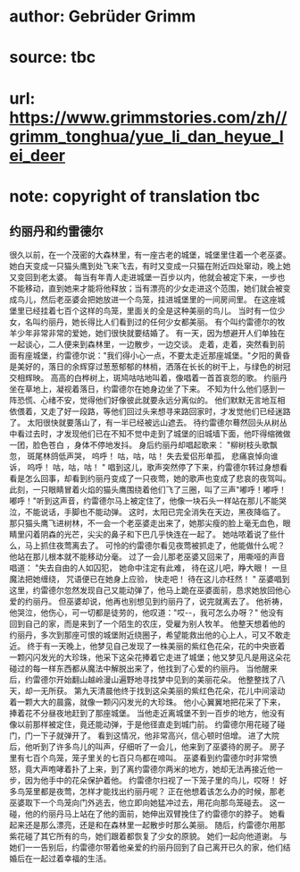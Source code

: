 # author: Gebrüder Grimm
# source: tbc
# url: https://www.grimmstories.com/zh//grimm_tonghua/yue_li_dan_heyue_lei_deer
# note: copyright of translation tbc

## 约丽丹和约雷德尔 

很久以前，在一个茂密的大森林里，有一座古老的城堡，城堡里住着一个老巫婆。
她白天变成一只猫头鹰到处飞来飞去，有时又变成一只猫在附近四处窜动，晚上她又变回到老太婆。
每当有年青人走进城堡一百步以内，他就会被定下来，一步也不能移动，直到她来才能将他释放；当有漂亮的少女走进这个范围，她们就会被变成鸟儿，然后老巫婆会把她放进一个鸟笼，挂进城堡里的一间房间里。
在这座城堡里已经挂着七百个这样的鸟笼，里面关的全是这种美丽的鸟儿。
当时有一位少女，名叫约丽丹，她长得比人们看到过的任何少女都美丽。
有个叫约雷德尔的牧羊少年非常非常的爱她，她们很快就要结婚了。
有一天，因为想避开人们单独在一起谈心，二人便来到森林里，一边散步，一边交谈。
走着，走着，突然看到前面有座城堡，约雷德尔说："我们得小心一点，不要太走近那座城堡。"夕阳的黄昏是美好的，落日的余辉穿过葱葱郁郁的林梢，洒落在长长的树干上，与绿色的树冠交相辉映。
高高的白桦树上，斑鸠咕咕地叫着，像唱着一首首哀怨的歌。
约丽丹坐在草地上，凝视着落日，约雷德尔在她身边坐了下来。
不知为什么他们感到一阵恐慌、心绪不安，觉得他们好像彼此就要永远分离似的。
他们默默无言地互相依偎着，又走了好一段路，等他们回过头来想寻来路回家时，才发觉他们已经迷路了。
太阳很快就要落山了，有一半已经被远山遮去。
待约雷德尔蓦然回头从树丛中看过去时，才发现他们已在不知不觉中走到了城堡的旧城墙下面，他吓得缩微做一团，脸色苍白
，身体不停地发抖。 身后约丽丹却唱起歌来：
"柳树枝头歌飘忽，
斑尾林鸽低声哭，
呜呼！ 咕，咕，咕！
失去爱侣形单孤，
悲痛哀悼向谁诉，
呜呼！ 咕，咕，咕！ "
唱到这儿，歌声突然停了下来，约雷德尔转过身想看看是怎么回事，却看到约丽丹变成了一只夜莺，她的歌声也变成了悲哀的夜驾叫。
此刻，一只眼睛冒着火焰的猫头鹰围绕着他们飞了三圈，叫了三声"嘟呼！嘟呼！嘟呼！"听到这声音，约雷德尔马上被定住了，他像一块石头一样站在那儿不能哭泣，不能说话，手脚也不能动弹。
这时，太阳已完全消失在天边，黑夜降临了。
那只猫头鹰飞进树林，不一会一个老巫婆走出来了，她那尖瘦的脸上毫无血色，眼睛里闪着阴森的光芒，尖尖的鼻子和下巴几乎快连在一起了。
她咕哝着说了些什么，马上抓住夜莺离去了。
可怜的约雷德尔看见夜莺被抓走了，他能做什么呢？
他站在那儿根本就不能移动分毫。
过了一会儿那老巫婆又回来了，用嘶哑的声音唱道：
"失去自由的人如囚犯，
她命中注定有此难，
待在这儿吧，睁大眼！
一旦魔法把她缠绕，
咒语便已在她身上应验，
快走吧！ 待在这儿亦枉然！ "
巫婆唱到这里，约雷德尔忽然发现自己又能动弹了，他马上跪在巫婆面前，恳求她放回他心爱的约丽丹。
但巫婆却说，他再也别想见到约丽丹了，说完就离去了。
他祈祷，他哭泣，他伤心，可一切都是徒劳的，他叹道："哎--，我可怎么办呀？"
他没有回到自己的家，而是来到了一个陌生的农庄，受雇为别人牧羊。
他整天想着他的约丽丹，多次到那座可恨的城堡附近绕圈子，希望能救出他的心上人，可又不敢走近。
终于有一天晚上，他梦见自己发现了一株美丽的紫红色花朵，花的中央嵌着一颗闪闪发光的大珍珠，他采下这朵花捧着它走进了城堡；他又梦见凡是用这朵花碰过的每一样东西都从魔法中解脱出来了，他找到了心爱的约丽丹。
当他醒来后，约雷德尔开始翻山越岭漫山遍野地寻找梦中见到的美丽花朵。
他整整找了八天，却一无所获。
第九天清晨他终于找到这朵美丽的紫红色花朵，花儿中间滚动着一颗大大的晨露，就像一颗闪闪发光的大珍珠。
他小心翼翼地把花采了下来，捧着花不分昼夜地赶到了那座城堡。
当他走近离城堡不到一百步的地方，他没有像以前那样被定住，竟还能动弹，于是他径直走到城门前。
约雷德尔用花碰了碰门，门一下子就弹开了。
看到这情况，他非常高兴，信心顿时倍增。
进了大院后，他听到了许多鸟儿的叫声，仔细听了一会儿，他来到了巫婆待的房子。
房子里有七百个鸟笼，笼子里关的七百只鸟都在啼叫。
巫婆看到约雷德尔时非常愤怒，竟大声咆哮着扑了上来，到了离约雷德尔两米的地方，她却无法再接近他一步，因为他手中的花朵保护着他。
约雷德尔扫视了一下笼子里的鸟儿，哎呀！
好多鸟笼里都是夜莺，怎样才能找出约丽丹呢？
正在他想着该怎么办的时候，那老巫婆取下一个鸟笼向门外逃去，他立即向她猛冲过去，用花向那鸟笼碰去。
这一碰，他的约丽丹马上站在了他的面前，她伸出双臂挽住了约雷德尔的脖子。
她看起来还是那么漂亮，还是和在森林里一起散步时那么美丽。
随后，约雷德尔用那紫花碰了其它所有的鸟，她们跟着都恢复了少女的原貌。
她们一起向他道谢。
与她们一一告别后，约雷德尔带着他亲爱的约丽丹回到了自己离开已久的家，他们结婚后在一起过着幸福的生活。

